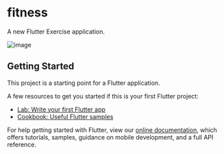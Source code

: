 # fitness

A new Flutter Exercise application.

![image](https://user-images.githubusercontent.com/59603716/129184057-859f8576-6757-4b76-a9ab-3d73371f6405.png)


## Getting Started

This project is a starting point for a Flutter application.

A few resources to get you started if this is your first Flutter project:

- [Lab: Write your first Flutter app](https://flutter.dev/docs/get-started/codelab)
- [Cookbook: Useful Flutter samples](https://flutter.dev/docs/cookbook)

For help getting started with Flutter, view our
[online documentation](https://flutter.dev/docs), which offers tutorials,
samples, guidance on mobile development, and a full API reference.
